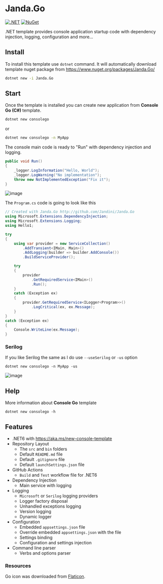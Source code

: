 # Janda.Go

[![.NET](https://github.com/Jandini/Janda.Go/actions/workflows/build.yml/badge.svg)](https://github.com/Jandini/Janda.Go/actions/workflows/build.yml)
[![NuGet](https://github.com/Jandini/Janda.Go/actions/workflows/nuget.yml/badge.svg)](https://github.com/Jandini/Janda.Go/actions/workflows/nuget.yml)

.NET template provides console application startup code with dependency injection, logging, configuration and more...


## Install

To install this template use `dotnet` command. It will automatically download template nuget package from https://www.nuget.org/packages/Janda.Go/

```bash
dotnet new -i Janda.Go
```



## Start

Once the template is installed you can create new application from **Console Go (C#)** template. 

```bash
dotnet new consolego 
```

or 

```bash
dotnet new consolego -n MyApp
```

The console main code is ready to "Run" with dependency injection and logging.

```c#
public void Run()
{
    _logger.LogInformation("Hello, World");
    _logger.LogWarning("No implementation");
    throw new NotImplementedException("Fix it");
}
```	

![image](https://user-images.githubusercontent.com/19593367/152032611-382ae24e-23f2-4117-ae6b-cdf358ac3e00.png)

The `Program.cs` code is going to look like this

```C#
// Created with Janda.Go http://github.com/Jandini/Janda.Go
using Microsoft.Extensions.DependencyInjection;
using Microsoft.Extensions.Logging;
using Hello1;

try
{
    using var provider = new ServiceCollection()
        .AddTransient<IMain, Main>()
        .AddLogging(builder => builder.AddConsole())
        .BuildServiceProvider();

    try
    {
        provider
            .GetRequiredService<IMain>()
            .Run();
    }
    catch (Exception ex)
    {
        provider.GetRequiredService<ILogger<Program>>()
            .LogCritical(ex, ex.Message);
    }
}
catch (Exception ex)
{
    Console.WriteLine(ex.Message);
}
```

### Serilog

If you like Serilog the same as I do use `--useSerilog` or `-us` option

```
dotnet new consolego -n MyApp -us
```

![image](https://user-images.githubusercontent.com/19593367/152033659-27d21c1a-293e-4e97-8282-2747f07f804f.png)




## Help

More information about **Console Go** template 

```
dotnet new consolego -h  
```





## Features

* .NET6 with https://aka.ms/new-console-template 
* Repository Layout
  * The `src` and `bin` folders 
  * Default `README.md` file 
  * Default `.gitignore` file
  * Default `launchSettings.json` file
* GitHub Actions
  * `Build` and `Test` workflow file for .NET6
* Dependency Injection
  * Main service with logging
* Logging
  * `Microsoft` or `Serilog` logging providers
  * Logger factory disposal
  * Unhandled exceptions logging
  * Version logging
  * Dynamic logger
* Configuration
  * Embedded `appsettings.json`  file
  * Override embedded `appsettings.json` with the file
  * Settings binding
  * Configuration and settings injection
* Command line parser
  * Verbs and options parser








### Resources

Go icon was downloaded from [Flaticon](https://www.flaticon.com/premium-icon/go_2813814?term=go&related_id=2813814).



